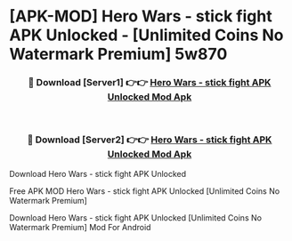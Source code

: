 # [APK-MOD] Hero Wars - stick fight APK Unlocked - [Unlimited Coins No Watermark Premium] 5w870



<div align="center">
<h3>🔴 Download [Server1] 👉👉 <a href="https://momento.my/?title=Hero_Wars_-_stick_fight_APK_Unlocked">Hero Wars - stick fight APK Unlocked Mod Apk</a></h3><br>

<h3>🔴 Download [Server2] 👉👉 <a href="https://momento.my/?title=Hero_Wars_-_stick_fight_APK_Unlocked">Hero Wars - stick fight APK Unlocked Mod Apk</a></h3>
</div>



Download Hero Wars - stick fight APK Unlocked 

Free APK MOD Hero Wars - stick fight APK Unlocked [Unlimited Coins No Watermark Premium]

Download Hero Wars - stick fight APK Unlocked [Unlimited Coins No Watermark Premium] Mod For Android
